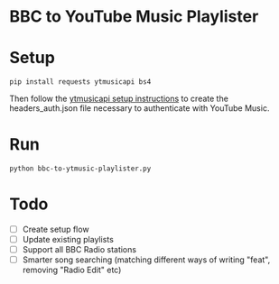 # BBC to YouTube Music Playlister

# Setup

```
pip install requests ytmusicapi bs4
```

Then follow the [ytmusicapi setup instructions](https://ytmusicapi.readthedocs.io/en/stable/setup.html) to create the headers_auth.json file necessary to authenticate with YouTube Music.

# Run

```
python bbc-to-ytmusic-playlister.py
```

# Todo

- [ ] Create setup flow
- [ ] Update existing playlists
- [ ] Support all BBC Radio stations
- [ ] Smarter song searching (matching different ways of writing "feat", removing "Radio Edit" etc)